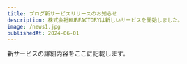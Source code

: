 ```yaml
---
title: ブログ新サービスリリースのお知らせ
description: 株式会社HUBFACTORYは新しいサービスを開始しました。
image: /news1.jpg
publishedAt: 2024-06-01
---
```


新サービスの詳細内容をここに記載します。
